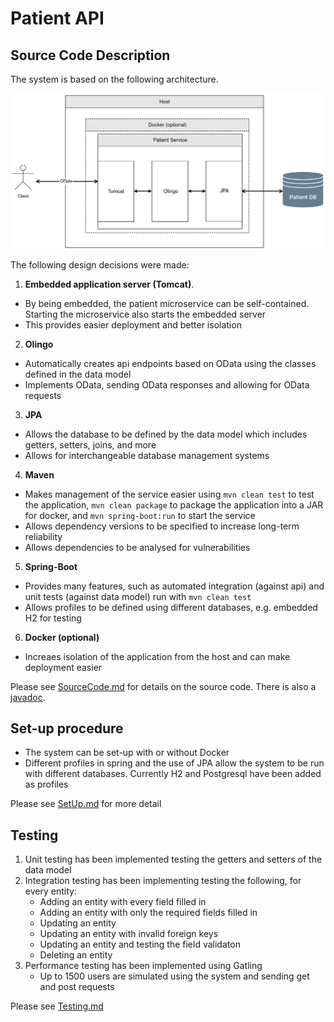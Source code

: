 
# Patient API

## Source Code Description

The system is based on the following architecture.

![Patient system architecture](/media/patient-architecture.png)

The following design decisions were made:

1. <b>Embedded application server (Tomcat)</b>. 
* By being embedded, the patient microservice can be self-contained. Starting the microservice also starts the embedded server
* This provides easier deployment and better isolation

2. <b> Olingo </b> 
* Automatically creates api endpoints based on OData using the classes defined in the data model
* Implements OData, sending OData responses and allowing for OData requests

3. <b> JPA </b>
* Allows the database to be defined by the data model which includes getters, setters, joins, and more
* Allows for interchangeable database management systems

4. <b> Maven </b>
* Makes management of the service easier using `mvn clean test` to test the application, `mvn clean package` to package the application into a JAR for docker, and `mvn spring-boot:run` to start the service
* Allows dependency versions to be specified to increase long-term reliability
* Allows dependencies to be analysed for vulnerabilities

5. <b> Spring-Boot </b>
* Provides many features, such as automated integration (against api) and unit tests (against data model) run with `mvn clean test`
* Allows profiles to be defined using different databases, e.g. embedded H2 for testing

6. <b> Docker (optional) </b>
* Increaes isolation of the application from the host and can make deployment easier 


Please see [SourceCode.md](SourceCode.md) for details on the source code. There is also a [javadoc](https://htmlpreview.github.io/?https://github.com/RemiBahar/patient/blob/main/api/target/site/apidocs/index.html).


## Set-up procedure

* The system can be set-up with or without Docker
* Different profiles in spring and the use of JPA allow the system to be run with different databases. Currently H2 and Postgresql have been added as profiles

Please see [SetUp.md](SetUp.md) for more detail


## Testing

1. Unit testing has been implemented testing the getters and setters of the data model
2. Integration testing has been implementing testing the following, for every entity:
    * Adding an entity with every field filled in
    * Adding an entity with only the required fields filled in
    * Updating an entity
    * Updating an entity with invalid foreign keys
    * Updating an entity and testing the field validaton
    * Deleting an entity
3. Performance testing has been implemented using Gatling
    * Up to 1500 users are simulated using the system and sending get and post requests 

Please see [Testing.md](Testing.md)